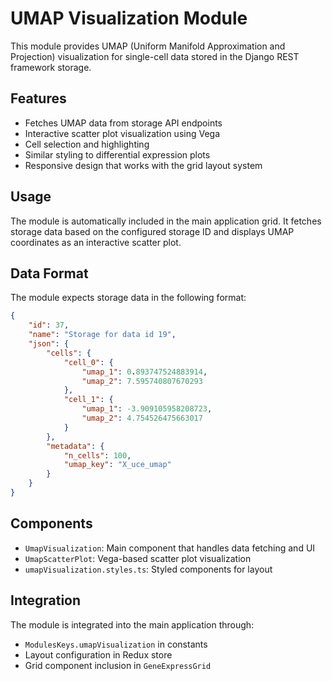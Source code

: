 # UMAP Visualization Module

This module provides UMAP (Uniform Manifold Approximation and Projection) visualization for single-cell data stored in the Django REST framework storage.

## Features

- Fetches UMAP data from storage API endpoints
- Interactive scatter plot visualization using Vega
- Cell selection and highlighting
- Similar styling to differential expression plots
- Responsive design that works with the grid layout system

## Usage

The module is automatically included in the main application grid. It fetches storage data based on the configured storage ID and displays UMAP coordinates as an interactive scatter plot.

## Data Format

The module expects storage data in the following format:

```json
{
    "id": 37,
    "name": "Storage for data id 19",
    "json": {
        "cells": {
            "cell_0": {
                "umap_1": 0.893747524883914,
                "umap_2": 7.595740807670293
            },
            "cell_1": {
                "umap_1": -3.909105958208723,
                "umap_2": 4.754526475663017
            }
        },
        "metadata": {
            "n_cells": 100,
            "umap_key": "X_uce_umap"
        }
    }
}
```

## Components

- `UmapVisualization`: Main component that handles data fetching and UI
- `UmapScatterPlot`: Vega-based scatter plot visualization
- `umapVisualization.styles.ts`: Styled components for layout

## Integration

The module is integrated into the main application through:
- `ModulesKeys.umapVisualization` in constants
- Layout configuration in Redux store
- Grid component inclusion in `GeneExpressGrid`
